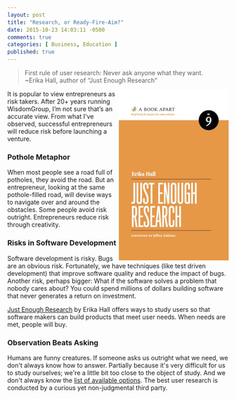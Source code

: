 ```yaml
---
layout: post
title: "Research, or Ready-Fire-Aim?"
date: 2015-10-23 14:03:11 -0500
comments: true
categories: [ Business, Education ]
published: true
---
```

>First rule of user research: Never ask anyone what they want.  <br/>~Erika Hall, author of “Just Enough Research"

<img src="/images/just_enough_research.jpg" alt="Just Enough Research" align="right">

It is popular to view entrepreneurs as risk takers. After 20+ years running WisdomGroup, I’m not sure that’s an accurate view. From what I've observed, successful entrepreneurs will reduce risk before launching a venture.

### Pothole Metaphor

When most people see a road full of potholes, they avoid the road. But an entrepreneur, looking at the same pothole-filled road, will devise ways to navigate over and around the obstacles. Some people avoid risk outright. Entrepreneurs reduce risk through creativity.

### Risks in Software Development

Software development is risky. Bugs are an obvious risk. Fortunately, we have techniques (like test driven development) that improve software quality and reduce the impact of bugs. Another risk, perhaps bigger: What if the software solves a problem that nobody cares about? You could spend millions of dollars building software that never generates a return on investment.

[Just Enough Research](http://abookapart.com/products/just-enough-research) by Erika Hall offers ways to study users so that software makers can build products that meet user needs. When needs are met, people will buy.

### Observation Beats Asking

Humans are funny creatures. If someone asks us outright what we need, we don't always know how to answer. Partially because it's very difficult for us to study ourselves; we're a little bit too close to the object of study. And we don't always know the [list of available options](/blog/2014/01/15/henry-ford-faster-horse/). The best user research is conducted by a curious yet non-judgmental third party.





